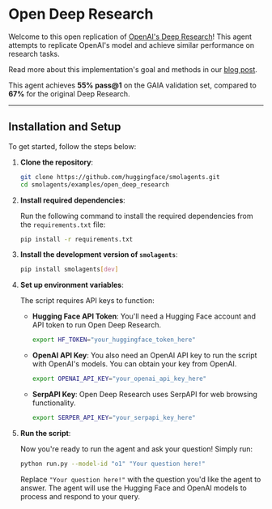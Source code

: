 # Open Deep Research

Welcome to this open replication of [OpenAI's Deep Research](https://openai.com/index/introducing-deep-research/)! This agent attempts to replicate OpenAI's model and achieve similar performance on research tasks.

Read more about this implementation's goal and methods in our [blog post](https://huggingface.co/blog/open-deep-research).


This agent achieves **55% pass@1** on the GAIA validation set, compared to **67%** for the original Deep Research.

---

## Installation and Setup

To get started, follow the steps below:

1. **Clone the repository**:

    ```bash
    git clone https://github.com/huggingface/smolagents.git
    cd smolagents/examples/open_deep_research
    ```

2. **Install required dependencies**:

    Run the following command to install the required dependencies from the `requirements.txt` file:

    ```bash
    pip install -r requirements.txt
    ```

3. **Install the development version of `smolagents`**:

    ```bash
    pip install smolagents[dev]
    ```

4. **Set up environment variables**:

    The script requires API keys to function:

    - **Hugging Face API Token**: You'll need a Hugging Face account and API token to run Open Deep Research.
        ```bash
        export HF_TOKEN="your_huggingface_token_here"
        ```
    
    - **OpenAI API Key**: You also need an OpenAI API key to run the script with OpenAI's models. You can obtain your key from OpenAI.
        ```bash
        export OPENAI_API_KEY="your_openai_api_key_here"
        ```
    
    - **SerpAPI Key**: Open Deep Research uses SerpAPI for web browsing functionality. 
        ```bash
        export SERPER_API_KEY="your_serpapi_key_here"
        ```

5. **Run the script**:

    Now you're ready to run the agent and ask your question! Simply run:

    ```bash
    python run.py --model-id "o1" "Your question here!"
    ```

    Replace `"Your question here!"` with the question you'd like the agent to answer. The agent will use the Hugging Face and OpenAI models to process and respond to your query.

